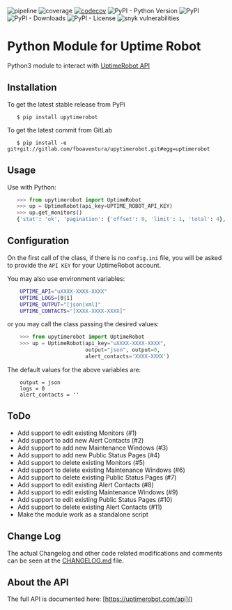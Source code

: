 ![pipeline](https://gitlab.com/fboaventura/upytimerobot/badges/master/pipeline.svg)
![coverage](https://gitlab.com/fboaventura/upytimerobot/badges/master/coverage.svg?job=coverage)
[![codecov](https://codecov.io/gl/fboaventura/upytimerobot/branch/master/graph/badge.svg)](https://codecov.io/gl/fboaventura/upytimerobot)
![PyPI - Python Version](https://img.shields.io/pypi/pyversions/upytimerobot.svg)
![PyPI](https://img.shields.io/pypi/v/upytimerobot.svg)
![PyPI - Downloads](https://img.shields.io/pypi/dm/upytimerobot.svg)
![PyPI - License](https://img.shields.io/pypi/l/upytimerobot.svg)
![snyk vulnerabilities](https://img.shields.io/snyk/vulnerabilities/github/fboaventura/upytimerobot.svg?style=flat)

# Python Module for Uptime Robot

Python3 module to interact with [UptimeRobot API]

## Installation

To get the latest stable release from PyPi

```(bash)
   $ pip install upytimerobot
```

To get the latest commit from GitLab

```(bash)
   $ pip install -e git+git://gitlab.com/fboaventura/upytimerobot.git#egg=uptimerobot
```

## Usage

Use with Python:

```python
   >>> from upytimerobot import UptimeRobot
   >>> up = UptimeRobot(api_key=UPTIME_ROBOT_API_KEY)
   >>> up.get_monitors()
   {'stat': 'ok', 'pagination': {'offset': 0, 'limit': 1, 'total': 4}, 'monitors': [{'id': 90909090, 'friendly_name': 'my_monitor', 'url': '127.0.0.1', 'type': 3, 'sub_type': '', 'keyword_type': '', 'keyword_value': '', 'http_username': '', 'http_password': '', 'port': '', 'interval': 300, 'status': 2, 'ssl': {'brand': '', 'product': None, 'expires': 0}, 'create_datetime': 1480809958}]}
```

## Configuration

On the first call of the class, if there is no ``config.ini`` file, you will be asked to provide the ``API KEY`` for your UptimeRobot account.

You may also use environment variables:

```bash   
    UPTIME_API="uXXXX-XXXX-XXXX"
    UPTIME_LOGS=[0|1]
    UPTIME_OUTPUT="[json|xml]"
    UPTIME_CONTACTS="[XXXX-XXXX-XXXX]"
```

or you may call the class passing the desired values:

```python
    >>> from upytimerobot import UptimeRobot
    >>> up = UptimeRobot(api_key="uXXXX-XXXX-XXXX",
                         output="json", output=0,
                         alert_contacts='XXXX-XXXX')
```

The default values for the above variables are:

```
    output = json
    logs = 0
    alert_contacts = ''
```

## ToDo

- Add support to edit existing Monitors (#1)
- Add support to add new Alert Contacts  (#2)
- Add support to add new Maintenance Windows (#3)
- Add support to add new Public Status Pages (#4)
- Add support to delete existing Monitors (#5)
- Add support to delete existing Maintenance Windows (#6)
- Add support to delete existing Public Status Pages (#7)
- Add support to edit existing Alert Contacts (#8)
- Add support to edit existing Maintenance Windows (#9)
- Add support to edit existing Public Status Pages (#10)
- Add support to delete existing Alert Contacts (#11)
- Make the module work as a standalone script

## Change Log

The actual Changelog and other code related modifications and comments can be seen at the [CHANGELOG.md]() file.

## About the API

The full API is documented here: [https://uptimerobot.com/api]()

[UptimeRobot API]: https://uptimerobot.com/api

